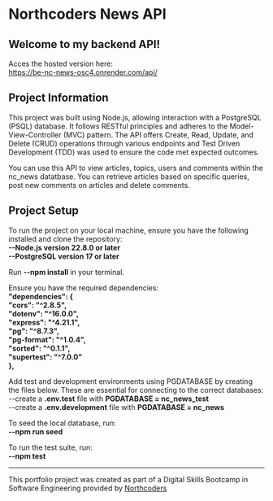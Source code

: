 # Northcoders News API

## Welcome to my backend API!

Acces the hosted version here:<br/>
https://be-nc-news-osc4.onrender.com/api/

## Project Information

This project was built using Node.js, allowing interaction with a PostgreSQL (PSQL) database. It follows RESTful principles and adheres to the Model-View-Controller (MVC) pattern. The API offers Create, Read, Update, and Delete (CRUD) operations through various endpoints and Test Driven Development (TDD) was used to ensure the code met expected outcomes.

You can use this API to view articles, topics, users and comments within the nc_news datatbase. You can retrieve articles based on specific queries, post new comments on articles and delete comments.

## Project Setup

To run the project on your local machine, ensure you have the following installed and clone the repository:<br/>
__--Node.js version 22.8.0 or later__<br/>
__--PostgreSQL version 17 or later__

Run __--npm install__ in your terminal.

Ensure you have the required dependencies:<br/>
__"dependencies": {<br/>
"cors": "^2.8.5",<br/>
"dotenv": "^16.0.0",<br/>
"express": "^4.21.1",<br/>
"pg": "^8.7.3",<br/>
"pg-format": "^1.0.4",<br/>
"sorted": "^0.1.1",<br/>
"supertest": "^7.0.0"<br/>
},__

Add test and development environments using PGDATABASE by creating the files below. These are essential for connecting to the correct databases:<br/>
--create a __.env.test__ file with __PGDATABASE = nc_news_test__<br/>
--create a __.env.development__ file with __PGDATABASE = nc_news__<br/>

To seed the local database, run:<br/>
__--npm run seed__

To run the test suite, run:<br/>
__--npm test__

---

This portfolio project was created as part of a Digital Skills Bootcamp in Software Engineering provided by [Northcoders](https://northcoders.com/)
